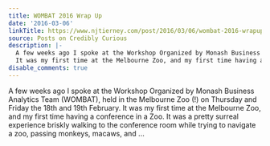 ```yaml
---
title: WOMBAT 2016 Wrap Up
date: '2016-03-06'
linkTitle: https://www.njtierney.com/post/2016/03/06/wombat-2016-wrapup/
source: Posts on Credibly Curious
description: |-
  A few weeks ago I spoke at the Workshop Organized by Monash Business Analytics Team (WOMBAT), held in the Melbourne Zoo (!) on Thursday and Friday the 18th and 19th February.
  It was my first time at the Melbourne Zoo, and my first time having a conference in a Zoo. It was a pretty surreal experience briskly walking to the conference room while trying to navigate a zoo, passing monkeys, macaws, and ...
disable_comments: true
---
```

A few weeks ago I spoke at the Workshop Organized by Monash Business Analytics Team (WOMBAT), held in the Melbourne Zoo (!) on Thursday and Friday the 18th and 19th February.
It was my first time at the Melbourne Zoo, and my first time having a conference in a Zoo. It was a pretty surreal experience briskly walking to the conference room while trying to navigate a zoo, passing monkeys, macaws, and ...